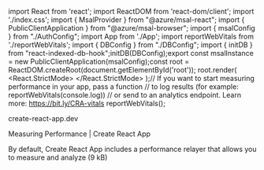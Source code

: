 import React from 'react';
import ReactDOM from 'react-dom/client';
import './index.css';
import { MsalProvider } from "@azure/msal-react";
import { PublicClientApplication } from "@azure/msal-browser";
import { msalConfig } from "./AuthConfig";
import App from './App';
import reportWebVitals from './reportWebVitals';
import { DBConfig } from "./DBConfig";
import { initDB } from "react-indexed-db-hook";initDB(DBConfig);export const msalInstance = new PublicClientApplication(msalConfig);const root = ReactDOM.createRoot(document.getElementById('root'));
root.render(
<React.StrictMode>
<App />
</React.StrictMode>
);// If you want to start measuring performance in your app, pass a function
// to log results (for example: reportWebVitals(console.log))
// or send to an analytics endpoint. Learn more: https://bit.ly/CRA-vitals
reportWebVitals();

create-react-app.dev

Measuring Performance | Create React App

By default, Create React App includes a performance relayer that allows you to measure and analyze (9 kB)
